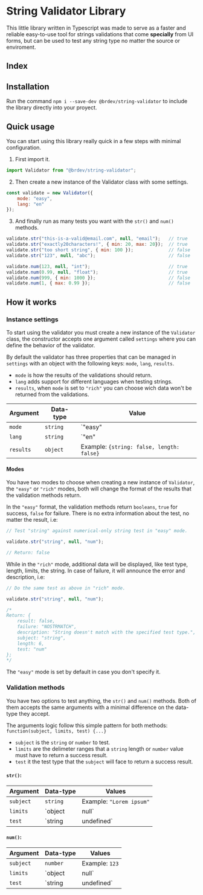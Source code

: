 # String Validator Library

This little library written in Typescript was made to serve as a faster and reliable easy-to-use tool for strings validations that come **specially** from UI forms, but can be used to test any string type no matter the source or enviroment.

## Index

## Installation

Run the command `npm i --save-dev @brdev/string-validator` to include the library directly into your proyect.

## Quick usage

You can start using this library really quick in a few steps with minimal configuration.

1. First import it.
```javascript
import Validator from "@brdev/string-validator";
```

2. Then create a new instance of the Validator class with some settings.
```javascript
const validate = new Validator({
    mode: "easy", 
    lang: "en"
});
```

3. And finally run as many tests you want with the `str()` and `num()` methods.
```javascript
validate.str("this-is-a-valid@email.com", null, "email");   // true
validate.str("exactly20characters!", { min: 20, max: 20});  // true
validate.str("too short string", { min: 100 });             // false
validate.str("123", null, "abc");                           // false

validate.num(123, null, "int");                             // true
validate.num(0.99, null, "float");                          // true
validate.num(999, { min: 1000 });                           // false
validate.num(1, { max: 0.99 });                             // false
```

## How it works

### Instance settings

To start using the validator you must create a new instance of the `Validator` class, the constructor accepts one argument called `settings` where you can define the behavior of the validator.

By default the validator has three properties that can be managed in `settings` with an object with the following keys: `mode`, `lang`, `results`.

 * `mode` is how the results of the validations should return.
 * `lang` adds support for different languages when testing strings.
 * `results`, when `mode` is set to `"rich"` you can choose wich data won't be returned from the validations.

Argument | Data-type | Value
-------- | --------- | -----
`mode` | `string` | `"easy"|"rich"`
`lang` | `string` | `"en"|"es"|"br"|"fr"|"de"`
`results` | `object` | Example: `{string: false, length: false}`

#### Modes

You have two modes to choose when creating a new instance of `Validator`, the `"easy"` or `"rich"` modes, both will change the format of the results that the validation methods return.

In the `"easy"` format, the validation methods return `booleans`, `true` for success, `false` for failure. There is no extra information about the test, no matter the result, i.e:
```javascript
// Test "string" against numerical-only string test in "easy" mode.

validate.str("string", null, "num");

// Return: false
```

While in the `"rich"` mode, additional data will be displayed, like test type, length, limits, the string. In case of failure, it will announce the error and description, i.e:
```javascript
// Do the same test as above in "rich" mode.

validate.str("string", null, "num");

/* 
Return: {
    result: false,
    failure: "NOSTRMATCH",
    description: "String doesn't match with the specified test type.",
    subject: "string",
    length: 6,
    test: "num"
}; 
*/
```

The `"easy"` mode is set by default in case you don't specify it. 

### Validation methods

You have two options to test anything, the `str()` and `num()` methods. Both of them accepts the same arguments with a minimal difference on the data-type they accept.

The arguments logic follow this simple pattern for both methods: `function(subject, limits, test) {...}`

 * `subject` is the `string` or `number` to test.
 * `limits` are the delimeter ranges that a `string` length or `number` value must have to return a success result.
 * `test` it the test type that the `subject` will face to return a success result.

#### `str()`:

Argument | Data-type | Values
--------- | --------- | -------
`subject` | `string` | Example: `"Lorem ipsum"`
`limits` | `object|null` | `{min?: number, max?: number}` Example: `{min: 0, max:100}`
`test` | `string|undefined` | `"any"|"abc"|"text"|"num"|"field"|"email"|"mix"|"float"|"password"`

#### `num()`:

Argument | Data-type | Values
--------- | --------- | -------
`subject` | `number` | Example: `123`
`limits` | `object|null` | `{min?: number, max?: number}` Example: `{min: -100, max:100}`
`test` | `string|undefined` | `"int"|"float"`




